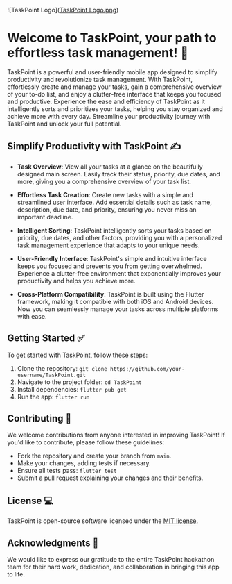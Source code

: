 ![TaskPoint Logo]([TaskPoint Logo.png](https://github.com/CodeSadhu/taskpoint/blob/b25dd5c7bd143a3a97bf60ec394a02d0eca101c4/TaskPoint%20Logo.png))

# Welcome to TaskPoint, your path to effortless task management!  🚀
TaskPoint is a powerful and user-friendly mobile app designed to simplify productivity and revolutionize task management. With TaskPoint, effortlessly create and manage your tasks, gain a comprehensive overview of your to-do list, and enjoy a clutter-free interface that keeps you focused and productive. Experience the ease and efficiency of TaskPoint as it intelligently sorts and prioritizes your tasks, helping you stay organized and achieve more with every day. Streamline your productivity journey with TaskPoint and unlock your full potential.

## Simplify Productivity with TaskPoint ✍

- **Task Overview**: View all your tasks at a glance on the beautifully designed main screen. Easily track their status, priority, due dates, and more, giving you a comprehensive overview of your task list.

- **Effortless Task Creation**: Create new tasks with a simple and streamlined user interface. Add essential details such as task name, description, due date, and priority, ensuring you never miss an important deadline.

- **Intelligent Sorting**: TaskPoint intelligently sorts your tasks based on priority, due dates, and other factors, providing you with a personalized task management experience that adapts to your unique needs.

- **User-Friendly Interface**: TaskPoint's simple and intuitive interface keeps you focused and prevents you from getting overwhelmed. Experience a clutter-free environment that exponentially improves your productivity and helps you achieve more.

- **Cross-Platform Compatibility**: TaskPoint is built using the Flutter framework, making it compatible with both iOS and Android devices. Now you can seamlessly manage your tasks across multiple platforms with ease.

## Getting Started ✅

To get started with TaskPoint, follow these steps:

1. Clone the repository: `git clone https://github.com/your-username/TaskPoint.git`
2. Navigate to the project folder: `cd TaskPoint`
3. Install dependencies: `flutter pub get`
4. Run the app: `flutter run`

## Contributing 🤝

We welcome contributions from anyone interested in improving TaskPoint! If you'd like to contribute, please follow these guidelines:

- Fork the repository and create your branch from `main`.
- Make your changes, adding tests if necessary.
- Ensure all tests pass: `flutter test`
- Submit a pull request explaining your changes and their benefits.

## License 💻

TaskPoint is open-source software licensed under the [MIT license](https://opensource.org/licenses/MIT).

## Acknowledgments 👫

We would like to express our gratitude to the entire TaskPoint hackathon team for their hard work, dedication, and collaboration in bringing this app to life.
